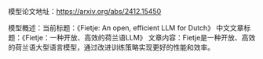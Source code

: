 模型论文地址：https://arxiv.org/abs/2412.15450

模型概述：当前标题：《Fietje: An open, efficient LLM for Dutch》
中文文章标题：《Fietje：一种开放、高效的荷兰语LLM》
文章内容：Fietje是一种开放、高效的荷兰语大型语言模型，通过改进训练策略实现更好的性能和效率。
